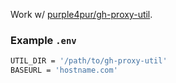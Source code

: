 Work w/ [purple4pur/gh-proxy-util](https://github.com/purple4pur/gh-proxy-util).

### Example `.env`

```sh
UTIL_DIR = '/path/to/gh-proxy-util'
BASEURL = 'hostname.com'
```
